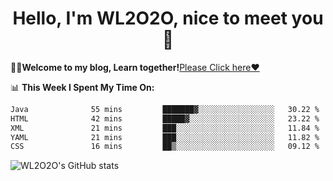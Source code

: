 <h1 align = "center">Hello, I'm WL2O2O, nice to meet you 👋</h1>

🧑‍💻**Welcome to my blog, Learn together!**[Please Click here❤️](https://wl2o2o.github.io)

📊 **This Week I Spent My Time On:**
<!--START_SECTION:waka-->

```txt
Java              55 mins         ███████▓░░░░░░░░░░░░░░░░░   30.22 %
HTML              42 mins         █████▓░░░░░░░░░░░░░░░░░░░   23.22 %
XML               21 mins         ███░░░░░░░░░░░░░░░░░░░░░░   11.84 %
YAML              21 mins         ███░░░░░░░░░░░░░░░░░░░░░░   11.82 %
CSS               16 mins         ██▒░░░░░░░░░░░░░░░░░░░░░░   09.12 %
```

<!--END_SECTION:waka-->

![WL2O2O's GitHub stats](https://github-readme-stats.vercel.app/api?username=wl2o2o&show_icons=true)


<!--
**WL2O2O/WL2O2O** is a ✨ _special_ ✨ repository because its `README.md` (this file) appears on your GitHub profile.

Here are some ideas to get you started:

- 🔭 I’m currently working on ...
- 🌱 I’m currently learning ...
- 👯 I’m looking to collaborate on ...
- 🤔 I’m looking for help with ...
- 💬 Ask me about ...
- 📫 How to reach me: ...
- 😄 Pronouns: ...
- ⚡ Fun fact: ...
-->
